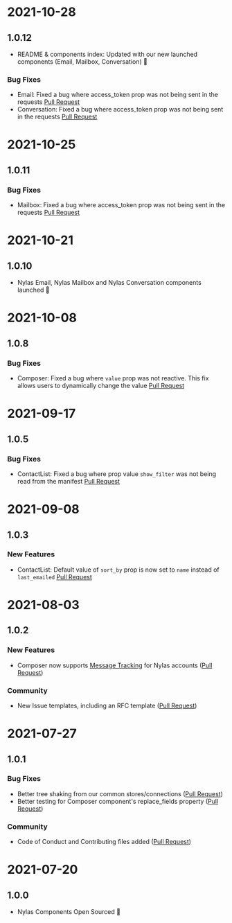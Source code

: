 # 2021-10-28

## 1.0.12

- README & components index: Updated with our new launched components (Email, Mailbox, Conversation) 🎉

### Bug Fixes

- Email: Fixed a bug where access_token prop was not being sent in the requests [Pull Request](https://github.com/nylas/components/pull/145)
- Conversation: Fixed a bug where access_token prop was not being sent in the requests [Pull Request](https://github.com/nylas/components/pull/147)

# 2021-10-25

## 1.0.11

### Bug Fixes

- Mailbox: Fixed a bug where access_token prop was not being sent in the requests [Pull Request](https://github.com/nylas/components/pull/142)

# 2021-10-21

## 1.0.10

- Nylas Email, Nylas Mailbox and Nylas Conversation components launched 🎉

# 2021-10-08

## 1.0.8

### Bug Fixes

- Composer: Fixed a bug where `value` prop was not reactive. This fix allows users to dynamically change the value [Pull Request](https://github.com/nylas/components/pull/93)

# 2021-09-17

## 1.0.5

### Bug Fixes

- ContactList: Fixed a bug where prop value `show_filter` was not being read from the manifest [Pull Request](https://github.com/nylas/components/pull/71)

# 2021-09-08

## 1.0.3

### New Features

- ContactList: Default value of `sort_by` prop is now set to `name` instead of `last_emailed` [Pull Request](https://github.com/nylas/components/pull/58)

# 2021-08-03

## 1.0.2

### New Features

- Composer now supports [Message Tracking](https://developer.nylas.com/docs/developer-tools/webhooks/message-tracking) for Nylas accounts ([Pull Request](https://github.com/nylas/components/pull/18))

### Community

- New Issue templates, including an RFC template ([Pull Request](https://github.com/nylas/components/pull/17))

# 2021-07-27

## 1.0.1

### Bug Fixes

- Better tree shaking from our common stores/connections ([Pull Request](https://github.com/nylas/components/pull/11))
- Better testing for Composer component's replace_fields property ([Pull Request](https://github.com/nylas/components/pull/6))

### Community

- Code of Conduct and Contributing files added ([Pull Request](https://github.com/nylas/components/pull/7))

# 2021-07-20

## 1.0.0

- Nylas Components Open Sourced 🎉
